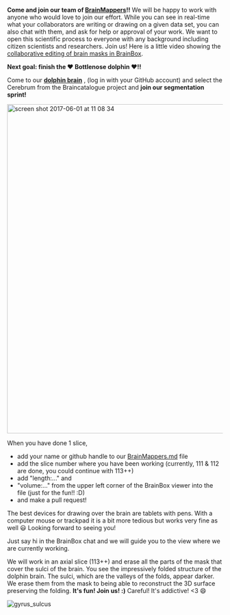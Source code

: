 **Come and join our team of
 [BrainMappers](https://github.com/neuroanatomy/BrainBox/blob/master/BrainMappers.md)!!**
We will be happy to work with anyone who would love to join our effort.
 While you can see in real-time what your collaborators are writing or drawing on a given
 data set, you can also chat with them, and ask for help or approval of your work. We want
 to open this scientific process to everyone with any background including citizen
 scientists and researchers. Join us!
 Here is a little video showing the [collaborative editing of brain masks in BrainBox](https://m.youtube.com/watch?v=bFHXS-lya5M).  


**Next goal: finish the ♥ Bottlenose dolphin ♥!!**

Come to our [**dolphin brain**](http://brainbox.pasteur.fr/mri?url=http://braincatalogue.org/data/Bottlenose_dolphin/MRI-n4.nii.gz&view=cor&slice=143) , (log in with your GitHub account) and select the Cerebrum from the Braincatalogue project and **join our segmentation sprint!**  

<img width="769" alt="screen shot 2017-06-01 at 11 08 34" src="https://cloud.githubusercontent.com/assets/6297454/26672835/f7892d80-46ba-11e7-8be8-51adbee9288d.png">

When you have done 1 slice,
* add your name or github handle to our [BrainMappers.md](https://github.com/neuroanatomy/BrainBox/blob/master/BrainMappers.md) file
* add the slice number where you have been working (currently, 111 & 112 are done, you could continue with 113++)
* add "length:..." and 
* "volume:..." from the upper left corner of the BrainBox viewer into the file (just for the fun!! :D)
* and make a pull request!

The best devices for drawing over the brain are tablets with pens. With a computer mouse or trackpad it is a bit more tedious but works very fine as well 😃 Looking forward to seeing you!

Just say hi in the BrainBox chat and we will guide you to the view where we are currently working.

We will work in an axial slice (113++) and erase all the parts of the mask that cover the sulci of the brain. You see the impressively folded structure of the dolphin brain. The sulci, which are the valleys of the folds, appear darker. We erase them from the mask to being able to reconstruct the 3D surface preserving the folding. 
**It's fun! Join us! :)**   Careful! It's addictive! <3 😄 


![gyrus_sulcus](https://cloud.githubusercontent.com/assets/6297454/26672808/de7c347c-46ba-11e7-9f19-01fef1da9295.png)

